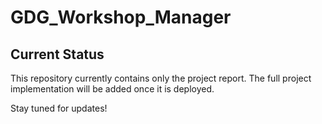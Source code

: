 # GDG_Workshop_Manager

## Current Status

This repository currently contains only the project report. The full project implementation will be added once it is deployed.

Stay tuned for updates!
